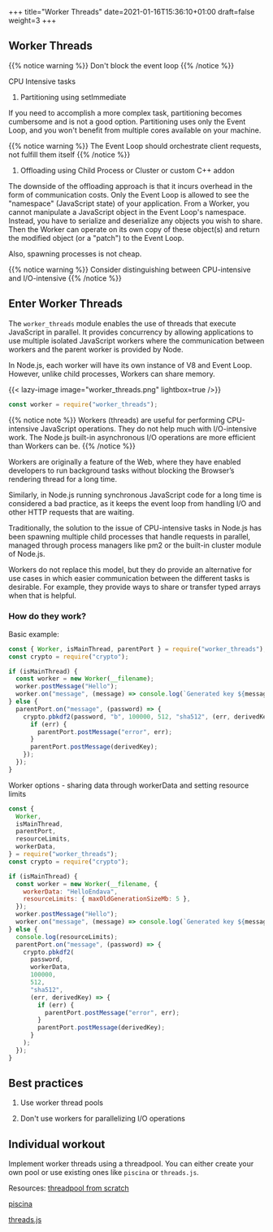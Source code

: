 +++
title="Worker Threads"
date=2021-01-16T15:36:10+01:00
draft=false
weight=3
+++

## Worker Threads

{{% notice warning %}}
Don't block the event loop
{{% /notice %}}

CPU Intensive tasks

1. Partitioning using setImmediate

If you need to accomplish a more complex task, partitioning becomes cumbersome and is not a good option. Partitioning uses only the Event Loop, and you won't benefit from multiple cores available on your machine.

{{% notice warning %}}
The Event Loop should orchestrate client requests, not fulfill them itself
{{% /notice %}}

1. Offloading using Child Process or Cluster or custom C++ addon

The downside of the offloading approach is that it incurs overhead in the form of communication costs. Only the Event Loop is allowed to see the "namespace" (JavaScript state) of your application. From a Worker, you cannot manipulate a JavaScript object in the Event Loop's namespace. Instead, you have to serialize and deserialize any objects you wish to share. Then the Worker can operate on its own copy of these object(s) and return the modified object (or a "patch") to the Event Loop.

Also, spawning processes is not cheap.

{{% notice warning %}}
Consider distinguishing between CPU-intensive and I/O-intensive
{{% /notice %}}

## Enter Worker Threads

The `worker_threads` module enables the use of threads that execute JavaScript in parallel. It provides concurrency by allowing applications to use multiple isolated JavaScript workers where the communication between workers and the parent worker is provided by Node.

In Node.js, each worker will have its own instance of V8 and Event Loop. However, unlike child processes, Workers can share memory.

{{< lazy-image image="worker_threads.png" lightbox=true />}}

```javascript
const worker = require("worker_threads");
```

{{% notice note %}}
Workers (threads) are useful for performing CPU-intensive JavaScript operations. They do not help much with I/O-intensive work. The Node.js built-in asynchronous I/O operations are more efficient than Workers can be.
{{% /notice %}}

Workers are originally a feature of the Web, where they have enabled developers to run background tasks without blocking the Browser’s rendering thread for a long time.

Similarly, in Node.js running synchronous JavaScript code for a long time is considered a bad practice, as it keeps the event loop from handling I/O and other HTTP requests that are waiting.

Traditionally, the solution to the issue of CPU-intensive tasks in Node.js has been spawning multiple child processes that handle requests in parallel, managed through process managers like pm2 or the built-in cluster module of Node.js.

Workers do not replace this model, but they do provide an alternative for use cases in which easier communication between the different tasks is desirable. For example, they provide ways to share or transfer typed arrays when that is helpful.

### How do they work?

Basic example:

```javascript
const { Worker, isMainThread, parentPort } = require("worker_threads");
const crypto = require("crypto");

if (isMainThread) {
  const worker = new Worker(__filename);
  worker.postMessage("Hello");
  worker.on("message", (message) => console.log(`Generated key ${message}`));
} else {
  parentPort.on("message", (password) => {
    crypto.pbkdf2(password, "b", 100000, 512, "sha512", (err, derivedKey) => {
      if (err) {
        parentPort.postMessage("error", err);
      }
      parentPort.postMessage(derivedKey);
    });
  });
}
```

Worker options - sharing data through workerData and setting resource limits

```javascript
const {
  Worker,
  isMainThread,
  parentPort,
  resourceLimits,
  workerData,
} = require("worker_threads");
const crypto = require("crypto");

if (isMainThread) {
  const worker = new Worker(__filename, {
    workerData: "HelloEndava",
    resourceLimits: { maxOldGenerationSizeMb: 5 },
  });
  worker.postMessage("Hello");
  worker.on("message", (message) => console.log(`Generated key ${message}`));
} else {
  console.log(resourceLimits);
  parentPort.on("message", (password) => {
    crypto.pbkdf2(
      password,
      workerData,
      100000,
      512,
      "sha512",
      (err, derivedKey) => {
        if (err) {
          parentPort.postMessage("error", err);
        }
        parentPort.postMessage(derivedKey);
      }
    );
  });
}
```

## Best practices

1. Use worker thread pools

2. Don't use workers for parallelizing I/O operations

## Individual workout

Implement worker threads using a threadpool. You can either create your own pool or use existing ones like `piscina` or `threads.js`.

Resources:
[threadpool from scratch](https://repl.it/@dpjayasekara/threadpool)

[piscina](https://www.nearform.com/blog/learning-to-swim-with-piscina-the-node-js-worker-pool/)

[threads.js](https://github.com/andywer/threads.js)
